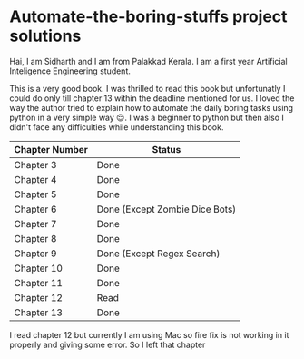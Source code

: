 # **Automate-the-boring-stuffs project solutions**

Hai, I am Sidharth and I am from Palakkad Kerala. I am a first year Artificial Inteligence Engineering student.

This is a very good book. I was thrilled to read this book but unfortunatly I could do only till chapter 13 within the deadline mentioned for us. I loved the way the author tried to explain how to automate the daily boring tasks using python in a very simple way 😌. I was a beginner to python but then also I didn't face any difficulties while understanding this book.



| Chapter Number | Status |
| -------------- |--------|
| Chapter 3      | Done   |
| Chapter 4      | Done   |
| Chapter 5      | Done   |
| Chapter 6      | Done (Except Zombie Dice Bots)|
| Chapter 7      | Done   |
| Chapter 8      | Done   |
| Chapter 9      | Done (Except Regex Search) |
| Chapter 10     | Done   |
| Chapter 11     | Done |
| Chapter 12     | Read |
| Chapter 13    |  Done |

I read chapter 12 but currently I am using Mac so fire fix is not working in it properly and giving some error. So I left that chapter
